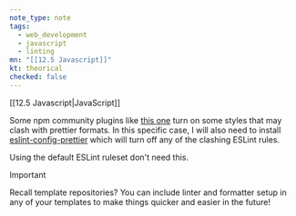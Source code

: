 ```yaml
---
note_type: note
tags:
  - web_development
  - javascript
  - linting
mn: "[[12.5 Javascript]]"
kt: theorical
checked: false
---
```

[[12.5 Javascript|JavaScript]]

Some npm community plugins like [this one](https://github.com/airbnb/javascript/tree/master/packages/eslint-config-airbnb-base#eslint-config-airbnb-base-) turn on some styles that may clash with prettier formats. In this specific case, I will also need to install [eslint-config-prettier](https://github.com/prettier/eslint-config-prettier) which will turn off any of the clashing ESLint rules. 

Using the default ESLint ruleset don't need this. 

>[!important]
>Recall template repositories? You can include linter and formatter setup in any of your templates to make things quicker and easier in the future!

